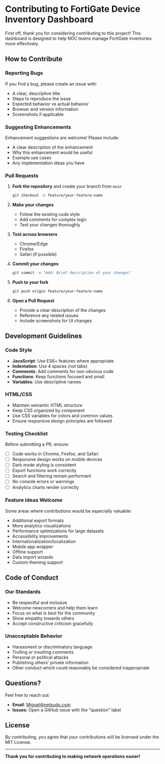 # Contributing to FortiGate Device Inventory Dashboard

First off, thank you for considering contributing to this project! This dashboard is designed to help NOC teams manage FortiGate inventories more effectively.

## How to Contribute

### Reporting Bugs

If you find a bug, please create an issue with:
- A clear, descriptive title
- Steps to reproduce the issue
- Expected behavior vs actual behavior
- Browser and version information
- Screenshots if applicable

### Suggesting Enhancements

Enhancement suggestions are welcome! Please include:
- A clear description of the enhancement
- Why this enhancement would be useful
- Example use cases
- Any implementation ideas you have

### Pull Requests

1. **Fork the repository** and create your branch from `main`
   ```bash
   git checkout -b feature/your-feature-name
   ```

2. **Make your changes**
   - Follow the existing code style
   - Add comments for complex logic
   - Test your changes thoroughly

3. **Test across browsers**
   - Chrome/Edge
   - Firefox
   - Safari (if possible)

4. **Commit your changes**
   ```bash
   git commit -m "Add: Brief description of your changes"
   ```

5. **Push to your fork**
   ```bash
   git push origin feature/your-feature-name
   ```

6. **Open a Pull Request**
   - Provide a clear description of the changes
   - Reference any related issues
   - Include screenshots for UI changes

## Development Guidelines

### Code Style

- **JavaScript**: Use ES6+ features where appropriate
- **Indentation**: Use 4 spaces (not tabs)
- **Comments**: Add comments for non-obvious code
- **Functions**: Keep functions focused and small
- **Variables**: Use descriptive names

### HTML/CSS

- Maintain semantic HTML structure
- Keep CSS organized by component
- Use CSS variables for colors and common values
- Ensure responsive design principles are followed

### Testing Checklist

Before submitting a PR, ensure:
- [ ] Code works in Chrome, Firefox, and Safari
- [ ] Responsive design works on mobile devices
- [ ] Dark mode styling is consistent
- [ ] Export functions work correctly
- [ ] Search and filtering remain performant
- [ ] No console errors or warnings
- [ ] Analytics charts render correctly

### Feature Ideas Welcome

Some areas where contributions would be especially valuable:
- Additional export formats
- More analytics visualizations
- Performance optimizations for large datasets
- Accessibility improvements
- Internationalization/localization
- Mobile app wrapper
- Offline support
- Data import wizards
- Custom theming support

## Code of Conduct

### Our Standards

- Be respectful and inclusive
- Welcome newcomers and help them learn
- Focus on what is best for the community
- Show empathy towards others
- Accept constructive criticism gracefully

### Unacceptable Behavior

- Harassment or discriminatory language
- Trolling or insulting comments
- Personal or political attacks
- Publishing others' private information
- Other conduct which could reasonably be considered inappropriate

## Questions?

Feel free to reach out:
- **Email**: Miguel@netsudo.com
- **Issues**: Open a GitHub issue with the "question" label

## License

By contributing, you agree that your contributions will be licensed under the MIT License.

---

**Thank you for contributing to making network operations easier!**
